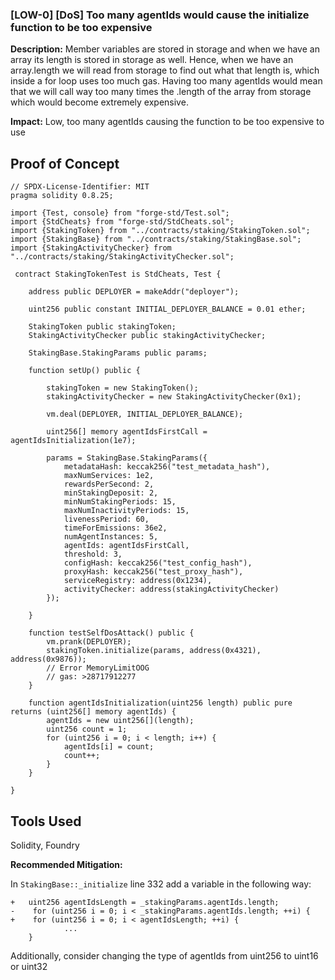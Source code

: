 
### [LOW-0] [DoS] Too many agentIds would cause the initialize function to be too expensive

**Description:** 
Member variables are stored in storage and when we have an array its length is stored in storage as well. Hence, when we have an array.length we will read from storage to find out what that length is, which inside a for loop uses too much gas. Having too many agentIds would mean that we will call way too many times the .length of the array from storage which would become extremely expensive.

**Impact:**
Low, too many agentIds causing the function to be too expensive to use

## Proof of Concept

```
// SPDX-License-Identifier: MIT
pragma solidity 0.8.25;

import {Test, console} from "forge-std/Test.sol";
import {StdCheats} from "forge-std/StdCheats.sol";
import {StakingToken} from "../contracts/staking/StakingToken.sol";
import {StakingBase} from "../contracts/staking/StakingBase.sol";
import {StakingActivityChecker} from "../contracts/staking/StakingActivityChecker.sol";

 contract StakingTokenTest is StdCheats, Test {

    address public DEPLOYER = makeAddr("deployer");

    uint256 public constant INITIAL_DEPLOYER_BALANCE = 0.01 ether;

    StakingToken public stakingToken;
    StakingActivityChecker public stakingActivityChecker;

    StakingBase.StakingParams public params;

    function setUp() public {

        stakingToken = new StakingToken();
        stakingActivityChecker = new StakingActivityChecker(0x1);

        vm.deal(DEPLOYER, INITIAL_DEPLOYER_BALANCE);

        uint256[] memory agentIdsFirstCall = agentIdsInitialization(1e7);

        params = StakingBase.StakingParams({
            metadataHash: keccak256("test_metadata_hash"),
            maxNumServices: 1e2,
            rewardsPerSecond: 2,
            minStakingDeposit: 2,
            minNumStakingPeriods: 15,
            maxNumInactivityPeriods: 15,
            livenessPeriod: 60,
            timeForEmissions: 36e2,
            numAgentInstances: 5,
            agentIds: agentIdsFirstCall,
            threshold: 3,
            configHash: keccak256("test_config_hash"),
            proxyHash: keccak256("test_proxy_hash"),
            serviceRegistry: address(0x1234),
            activityChecker: address(stakingActivityChecker)
        });

    }

    function testSelfDosAttack() public {
        vm.prank(DEPLOYER);
        stakingToken.initialize(params, address(0x4321), address(0x9876)); 
        // Error MemoryLimitOOG
        // gas: >28717912277
    }

    function agentIdsInitialization(uint256 length) public pure returns (uint256[] memory agentIds) {
        agentIds = new uint256[](length);
        uint256 count = 1;
        for (uint256 i = 0; i < length; i++) {
            agentIds[i] = count;
            count++;
        }
    }

}
```

## Tools Used
Solidity, Foundry

**Recommended Mitigation:**

In `StakingBase::_initialize` line 332 add a variable in the following way:

```
+   uint256 agentIdsLength = _stakingParams.agentIds.length;    
-    for (uint256 i = 0; i < _stakingParams.agentIds.length; ++i) {
+    for (uint256 i = 0; i < agentIdsLength; ++i) {
            ...
    }

```

Additionally, consider changing the type of agentIds from uint256 to uint16 or uint32
